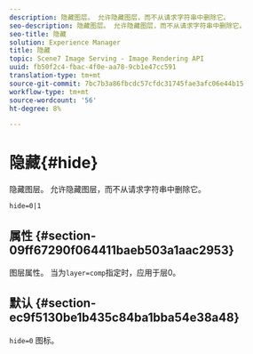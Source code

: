```yaml
---
description: 隐藏图层。 允许隐藏图层，而不从请求字符串中删除它。
seo-description: 隐藏图层。 允许隐藏图层，而不从请求字符串中删除它。
seo-title: 隐藏
solution: Experience Manager
title: 隐藏
topic: Scene7 Image Serving - Image Rendering API
uuid: fb50f2c4-fbac-4f0e-aa78-9cb1e47cc591
translation-type: tm+mt
source-git-commit: 7bc7b3a86fbcdc57cfdc31745fae3afc06e44b15
workflow-type: tm+mt
source-wordcount: '56'
ht-degree: 8%

---
```



# 隐藏{#hide}

隐藏图层。 允许隐藏图层，而不从请求字符串中删除它。

`hide=0|1`

## 属性 {#section-09ff67290f064411baeb503a1aac2953}

图层属性。 当为`layer=comp`指定时，应用于层0。

## 默认 {#section-ec9f5130be1b435c84ba1bba54e38a48}

`hide=0` 图标。
